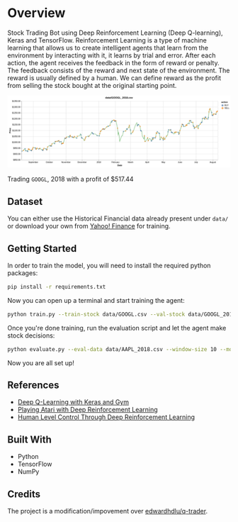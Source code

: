 # Overview

Stock Trading Bot using Deep Reinforcement Learning (Deep Q-learning), Keras and TensorFlow. Reinforcement Learning is a type of machine learning that allows us to create intelligent agents that learn from the environment by interacting with it, it learns by trial and error. After each action, the agent receives the feedback in the form of reward or penalty. The feedback consists of the reward and next state of the environment. The reward is usually defined by a human. We can define reward as the profit from selling the stock bought at the original starting point.

![Google Stock Trading bot](./extra/visualization.png)

Trading `GOOGL`, 2018 with a profit of $517.44

## Dataset

You can either use the Historical Financial data already present under `data/` or download your own from [Yahoo! Finance](https://ca.finance.yahoo.com/) for training.

## Getting Started

In order to train the model, you will need to install the required python packages:

```bash
pip install -r requirements.txt
```

Now you can open up a terminal and start training the agent:

```bash
python train.py --train-stock data/GOOGL.csv --val-stock data/GOOGL_2018.csv
```

Once you're done training, run the evaluation script and let the agent make stock decisions:

```bash
python evaluate.py --eval-data data/AAPL_2018.csv --window-size 10 --model-name model_GOOGL_10 --debug
```

Now you are all set up!

## References

* [Deep Q-Learning with Keras and Gym](https://keon.io/deep-q-learning/)
* [Playing Atari with Deep Reinforcement Learning](https://arxiv.org/abs/1312.5602)
* [Human Level Control Through Deep Reinforcement Learning](https://deepmind.com/research/publications/human-level-control-through-deep-reinforcement-learning/)

## Built With

* Python
* TensorFlow
* NumPy

## Credits

The project is a modification/impovement over [edwardhdlu/q-trader](https://github.com/edwardhdlu/q-trader).
